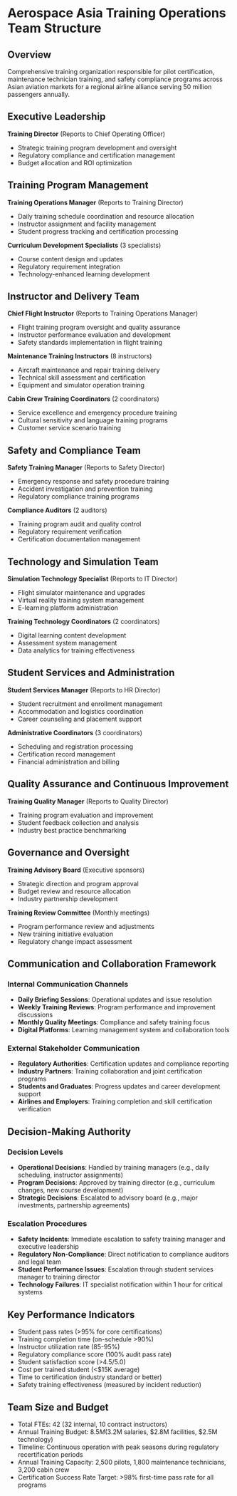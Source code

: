 # Aerospace Asia Training Operations Team Structure

## Overview
Comprehensive training organization responsible for pilot certification, maintenance technician training, and safety compliance programs across Asian aviation markets for a regional airline alliance serving 50 million passengers annually.

## Executive Leadership
**Training Director** (Reports to Chief Operating Officer)
- Strategic training program development and oversight
- Regulatory compliance and certification management
- Budget allocation and ROI optimization

## Training Program Management
**Training Operations Manager** (Reports to Training Director)
- Daily training schedule coordination and resource allocation
- Instructor assignment and facility management
- Student progress tracking and certification processing

**Curriculum Development Specialists** (3 specialists)
- Course content design and updates
- Regulatory requirement integration
- Technology-enhanced learning development

## Instructor and Delivery Team
**Chief Flight Instructor** (Reports to Training Operations Manager)
- Flight training program oversight and quality assurance
- Instructor performance evaluation and development
- Safety standards implementation in flight training

**Maintenance Training Instructors** (8 instructors)
- Aircraft maintenance and repair training delivery
- Technical skill assessment and certification
- Equipment and simulator operation training

**Cabin Crew Training Coordinators** (2 coordinators)
- Service excellence and emergency procedure training
- Cultural sensitivity and language training programs
- Customer service scenario training

## Safety and Compliance Team
**Safety Training Manager** (Reports to Safety Director)
- Emergency response and safety procedure training
- Accident investigation and prevention training
- Regulatory compliance training programs

**Compliance Auditors** (2 auditors)
- Training program audit and quality control
- Regulatory requirement verification
- Certification documentation management

## Technology and Simulation Team
**Simulation Technology Specialist** (Reports to IT Director)
- Flight simulator maintenance and upgrades
- Virtual reality training system management
- E-learning platform administration

**Training Technology Coordinators** (2 coordinators)
- Digital learning content development
- Assessment system management
- Data analytics for training effectiveness

## Student Services and Administration
**Student Services Manager** (Reports to HR Director)
- Student recruitment and enrollment management
- Accommodation and logistics coordination
- Career counseling and placement support

**Administrative Coordinators** (3 coordinators)
- Scheduling and registration processing
- Certification record management
- Financial administration and billing

## Quality Assurance and Continuous Improvement
**Training Quality Manager** (Reports to Quality Director)
- Training program evaluation and improvement
- Student feedback collection and analysis
- Industry best practice benchmarking

## Governance and Oversight
**Training Advisory Board** (Executive sponsors)
- Strategic direction and program approval
- Budget review and resource allocation
- Industry partnership development

**Training Review Committee** (Monthly meetings)
- Program performance review and adjustments
- New training initiative evaluation
- Regulatory change impact assessment

## Communication and Collaboration Framework

### Internal Communication Channels
- **Daily Briefing Sessions**: Operational updates and issue resolution
- **Weekly Training Reviews**: Program performance and improvement discussions
- **Monthly Quality Meetings**: Compliance and safety training focus
- **Digital Platforms**: Learning management system and collaboration tools

### External Stakeholder Communication
- **Regulatory Authorities**: Certification updates and compliance reporting
- **Industry Partners**: Training collaboration and joint certification programs
- **Students and Graduates**: Progress updates and career development support
- **Airlines and Employers**: Training completion and skill certification verification

## Decision-Making Authority

### Decision Levels
- **Operational Decisions**: Handled by training managers (e.g., daily scheduling, instructor assignments)
- **Program Decisions**: Approved by training director (e.g., curriculum changes, new course development)
- **Strategic Decisions**: Escalated to advisory board (e.g., major investments, partnership agreements)

### Escalation Procedures
- **Safety Incidents**: Immediate escalation to safety training manager and executive leadership
- **Regulatory Non-Compliance**: Direct notification to compliance auditors and legal team
- **Student Performance Issues**: Escalation through student services manager to training director
- **Technology Failures**: IT specialist notification within 1 hour for critical systems

## Key Performance Indicators
- Student pass rates (>95% for core certifications)
- Training completion time (on-schedule >90%)
- Instructor utilization rate (85-95%)
- Regulatory compliance score (100% audit pass rate)
- Student satisfaction score (>4.5/5.0)
- Cost per trained student (<$15K average)
- Time to certification (industry standard or better)
- Safety training effectiveness (measured by incident reduction)

## Team Size and Budget
- Total FTEs: 42 (32 internal, 10 contract instructors)
- Annual Training Budget: $8.5M ($3.2M salaries, $2.8M facilities, $2.5M technology)
- Timeline: Continuous operation with peak seasons during regulatory recertification periods
- Annual Training Capacity: 2,500 pilots, 1,800 maintenance technicians, 3,200 cabin crew
- Certification Success Rate Target: >98% first-time pass rate for all programs